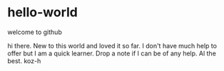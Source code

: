 # hello-world
welcome to github

hi there. New to this world and loved it so far. I don't have much help to offer but I am a quick learner. Drop a note if I can be of any help. Al the best. koz-h
